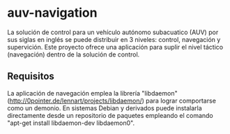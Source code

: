 auv-navigation
==============

La solución de control para un vehículo autónomo subacuatico (AUV) por sus
siglas en inglés se puede distribuir en 3 niveles: control, navegación y
supervición. Este proyecto ofrece una aplicación para suplir el nivel táctico
(navegación) dentro de la solución de control.

Requisitos
----------
La aplicación de navegación emplea la librería "libdaemon"
(http://0pointer.de/lennart/projects/libdaemon/) para lograr comportarse como
un demonio. En sistemas Debian y derivados puede instalarla directamente desde
un repositorio de paquetes empleando el comando
"apt-get install libdaemon-dev libdaemon0".